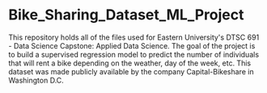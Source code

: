 # Bike_Sharing_Dataset_ML_Project
This repository holds all of the files used for Eastern University's DTSC 691 - Data Science Capstone: Applied Data Science. The goal of the project is to build a supervised regression model to predict the number of individuals that will rent a bike depending on the weather, day of the week, etc. This dataset was made publicly available by the company Capital-Bikeshare in Washington D.C.
